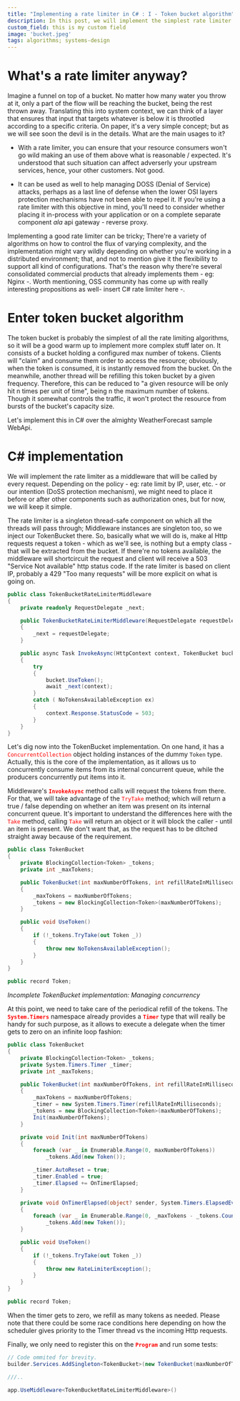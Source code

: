 ```yaml
---
title: "Implementing a rate limiter in C# : I - Token bucket algorithm"
description: In this post, we will implement the simplest rate limiter posible in C#.
custom_field: this is my custom field
image: 'bucket.jpeg'
tags: algorithms; systems-design
---
```


# What's a rate limiter anyway?

Imagine a funnel on top of a bucket. No matter how many water you throw at it, only a part of the flow will be reaching the bucket, being the rest thrown away. Translating this into system context, we can think of a layer that ensures that input that targets whatever is below it is throotled according to a specific criteria. On paper, it's a very simple concept; but as we will see soon the devil is in the details. What are the main usages to it?

- With a rate limiter, you can ensure that your resource consumers won't go wild making an use of them above what is reasonable / expected. It's understood that such situation can affect adverserly your upstream services, hence, your other customers. Not good. 

- It can be used as well to help managing DOSS (Denial of Service) attacks, perhaps as a last line of defense when the lower OSI layers protection mechanisms have not been able to repel it. If you're using a rate limiter with this objective in mind, you'll need to consider whether placing it in-process with your application or on a complete separate component *ala* api gateway - reverse proxy.

Implementing a good rate limiter can be tricky; There're a variety of algorithms on how to control the flux of varying complexity, and the implementation might vary wildly depending on whether you're working in a distributed environment; that, and not to mention give it the flexibility to support all kind of configurations. That's the reason why there're several consolidated commercial products that already implements them - eg: Nginx -. Worth mentioning, OSS community has come up with really interesting propositions as well- insert C# rate limiter here -. 


# Enter token bucket algorithm

The token bucket is probably the simplest of all the rate limiting algorithms, so it will be a good warm up to implement more complex stuff later on. It consists of a bucket holding a configured max number of tokens. Clients will "claim" and consume them order to access the resource; obviously, when the token is consumed, it is instantly removed from the bucket. On the meanwhile, another thread will be refilling this token bucket by a given frequency. Therefore, this can be reduced to "a given resource will be only hit n times per unit of time", being n the maximum number of tokens. Though it somewhat controls the traffic, it won't protect the resource from bursts of the bucket's capacity size.

Let's implement this in C# over the almighty WeatherForecast sample WebApi. 

# C# implementation

We will implement the rate limiter as a middleware that will be called by every request. Depending on the policy - eg: rate limit by IP, user, etc. - or our intention (DoSS protection mechanism), we might need to place it before or after other components such as authorization ones, but for now, we will keep it simple. 

The rate limiter is a singleton thread-safe component on which all the threads will pass through; Middleware instances are singleton too, so we inject our TokenBucket there. So, basically what we will do is, make al Http requests request a token - which as we'll see, is nothing but a empty class - that will be extracted from the bucket. If there're no tokens available, the middleware will shortcircuit the request and client will receive a 503 "Service Not available" http status code. If the rate limiter is based on client IP, probably a 429 "Too many requests" will be more explicit on what is going on.

```csharp
public class TokenBucketRateLimiterMiddleware
{
    private readonly RequestDelegate _next;

    public TokenBucketRateLimiterMiddleware(RequestDelegate requestDelegate)
    {
        _next = requestDelegate;
    }

    public async Task InvokeAsync(HttpContext context, TokenBucket bucket)
    {
        try
        {
            bucket.UseToken();
            await _next(context);
        }
        catch ( NoTokensAvailableException ex)
        {
            context.Response.StatusCode = 503;
        }
    }
}
```
Let's dig now into the TokenBucket implementation. On one hand, it has a  <span style="color: red">```ConcurrentCollection```</span> object holding instances of the dummy `Token` type. Actually, this is the core of the implementation, as it allows us to concurrently consume items from its internal concurrent queue, while the producers concurrently put items into it.

 Middleware's <span style="color: red; font-weight: bold;">```InvokeAsync```</span> method calls will request the tokens from there. For that, we will take advantage of the  <span style="color: red">```TryTake```</span> method; which will return a true / false depending on whether an item was present on its internal concurrent queue. It's important to understand the differences here with the <span style="color: red">```Take```</span> method, calling <span style="color: red">```Take```</span> will return an object or it will block the caller - until an item is present. We don't want that, as the request has to be ditched straight away because of the requirement. 

```csharp
public class TokenBucket
{
    private BlockingCollection<Token> _tokens;
    private int _maxTokens;

    public TokenBucket(int maxNumberOfTokens, int refillRateInMilliseconds)
    {
        _maxTokens = maxNumberOfTokens;
        _tokens = new BlockingCollection<Token>(maxNumberOfTokens);
    }

    public void UseToken()
    {
        if (!_tokens.TryTake(out Token _))
        {
            throw new NoTokensAvailableException();
        }
    }
}

public record Token;
```
*Incomplete TokenBucket implementation: Managing concurrency*


At this point, we need to take care of the periodical refill of the tokens. The <span style="color: red; font-weight: bold;">```System.Timers```</span> namespace already provides a <span style="color: red; font-weight: bold;">```Timer```</span> type that will really be handy for such purpose, as it allows to execute a delegate when the timer gets to zero on an infinite loop fashion:

```csharp
public class TokenBucket
{
    private BlockingCollection<Token> _tokens;
    private System.Timers.Timer _timer;
    private int _maxTokens;

    public TokenBucket(int maxNumberOfTokens, int refillRateInMilliseconds)
    {
        _maxTokens = maxNumberOfTokens;
        _timer = new System.Timers.Timer(refillRateInMilliseconds);
        _tokens = new BlockingCollection<Token>(maxNumberOfTokens);
        Init(maxNumberOfTokens);
    }

    private void Init(int maxNumberOfTokens)
    {
        foreach (var _ in Enumerable.Range(0, maxNumberOfTokens))
            _tokens.Add(new Token());

        _timer.AutoReset = true;
        _timer.Enabled = true;
        _timer.Elapsed += OnTimerElapsed;
    }

    private void OnTimerElapsed(object? sender, System.Timers.ElapsedEventArgs e)
    {
        foreach (var _ in Enumerable.Range(0, _maxTokens - _tokens.Count))
            _tokens.Add(new Token());
    }

    public void UseToken()
    {
        if (!_tokens.TryTake(out Token _))
        {
            throw new RateLimiterException();
        }
    }
}

public record Token;
```

When the timer gets to zero, we refill as many tokens as needed. Please note that there could be some race conditions here depending on how the scheduler gives priority to the Timer thread vs the incoming Http requests. 

Finally, we only need to register this on the <span style="color: red; font-weight: bold;">```Program```</span> and run some tests:

```csharp
// Code ommited for brevity.
builder.Services.AddSingleton<TokenBucket>(new TokenBucket(maxNumberOfTokens: 10, refillRateInMilliseconds: 1000));

///..

app.UseMiddleware<TokenBucketRateLimiterMiddleware>()
```
